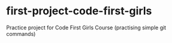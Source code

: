 # first-project-code-first-girls
Practice project for Code First Girls Course (practising simple git commands)
